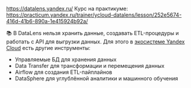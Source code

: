 https://datalens.yandex.ru/
Курс на практикуме:
https://practicum.yandex.ru/trainer/ycloud-datalens/lesson/252e5674-416d-41b6-890a-1e415924b92a/

📚 В DataLens нельзя хранить данные, создавать ETL-процедуры и работать с API для выгрузки данных. Для этого в [экосистеме Yandex Cloud](https://cloud.yandex.ru/services#data-platform) есть другие инструменты:

-   Управляемые БД для хранения данных
-   Data Transfer для трансформации и перемещения данных
-   Airflow для создания ETL-пайплайнов
-   DataSphere для углублённой аналитики и машинного обучения